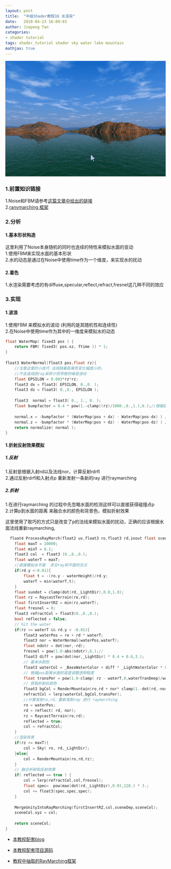 ```yaml
---
layout: post
title:  "中级Shader教程16 水渲染"
date:   2018-04-23 16:09:03
author: Jiepeng Tan
categories: 
- shader tutorial
tags: shader_tutorial shader sky water lake mountain 
mathjax: true
---
```

 <p align="center">
<img src="https://github.com/JiepengTan/JiepengTan.github.io/blob/master/assets/img/blog/ShaderTutorial3D/Lake/head.gif?raw=true" width="512"></p>   






### 1.前置知识链接    
1.Noise和FBM请参考[这篇文章中给出的链接][4]     
2.[ranymarching 框架][5]      

### 2.分析  
#### 1.基本形状构造  
这里利用了Noise本身随机的同时也连续的特性来模拟水面的变动  
1.使用FBM来实现水面的基本形状  
2.水的动态是通过在Noise中使用time作为一个维度，来实现水的扰动  

#### 2.着色  
1.水渲染需要考虑的有diffuse,specular,reflect,refract,fresnel这几种不同的效应   

### 3.实现    
#### 1.波浪  
1.使用FBM 来模拟水的波动 (利用的是其随机性和连续性)    
2.在Noise中使用time作为其中的一维度来模拟水的动态    

```c
float WaterMap( fixed3 pos ) {
    return FBM( fixed3( pos.xz, ftime )) * 1;
}

float3 WaterNormal(float3 pos,float rz){
    //注意这里的小技巧 法线随着距离而变化幅度小的，
    //不会造成因ray采样少而导致的噪音波动
    float EPSILON = 0.003*rz*rz;
    float3 dx = float3( EPSILON, 0.,0. );
    float3 dz = float3( 0.,0., EPSILON );
        
    float3  normal = float3( 0., 1., 0. );
    float bumpfactor = 0.4 * pow(1.-clamp((rz)/1000.,0.,1.),6.);//根据距离所见减少Bump幅度
    
    normal.x = -bumpfactor * (WaterMap(pos + dx) - WaterMap(pos-dx) ) / (2. * EPSILON);
    normal.z = -bumpfactor * (WaterMap(pos + dz) - WaterMap(pos-dz) ) / (2. * EPSILON);
    return normalize( normal ); 
}
```

#### 1.折射反射效果模拟  

##### 1.反射
1.反射是根据入射rd以及法线nor，计算反射rdrfl  
2.通过反射rdrfl和入射点p 重新发射一条新的ray 进行raymarching  

##### 2.折射
1.在进行raymarching 的过程中先忽略水面的检测这样可以直接获得碰撞点p  
2.计算p到水面的距离 来融合水的颜色和背景色，模拟折射效果  

这里使用了取巧的方式只是改变了p的法线来模拟水面的扰动，正确的应该根据水面法线重新raymarching,


```c
  float4 ProcessRayMarch(float2 uv,float3 ro,float3 rd,inout float sceneDep,float4 sceneCol){  
    float maxT = 10000;
    float minT = 0.1;
    float3 col  = float3 (0.,0.,0.);
    float waterT = maxT;
    //直接模拟水平面  求交ray和平面的交点
    if(rd.y <-0.01){
        float t = -(ro.y - waterHeight)/rd.y;
        waterT = min(waterT,t);
    }
    float sundot = clamp(dot(rd,_LightDir),0.0,1.0);
    float rz = RaycastTerrain(ro,rd);
    float firstInsertRZ = min(rz,waterT);
    float fresnel = 0;
    float3 refractCol = float3(0.,0.,0.);
    bool reflected = false;
    // hit the water
    if(rz >= waterT && rd.y < -0.01){
        float3 waterPos = ro + rd * waterT; 
        float3 nor = WaterNormal(waterPos,waterT);
        float ndotr = dot(nor,-rd);
        fresnel = pow(1.0-abs(ndotr),6.);//
        float3 diff = pow(dot(nor,_LightDir) * 0.4 + 0.6,3.);
        // 基本水颜色 
        float3 waterCol = _BaseWaterColor + diff * _LightWaterColor * 0.12; 
        // 根据pos距离水面的高度调整透明程度
        float transPer = pow(1.0-clamp( rz - waterT,0,waterTranDeep)/waterTranDeep,3.);
        // 获取折射后颜色
        float3 bgCol = RenderMountain(ro,rd + nor* clamp(1.-dot(rd,-nor),0.,1.),rz);
        refractCol = lerp(waterCol,bgCol,transPer);
        //计算发射ro,rd，重新发射ray 进行 raymarching
        ro = waterPos;
        rd = reflect( rd, nor);
        rz = RaycastTerrain(ro,rd);
        reflected = true;
        col = refractCol; 
    }
    //渲染背景
    if(rz >= maxT){
        col = Sky( ro, rd,_LightDir);
    }else{
        col = RenderMountain(ro,rd,rz);
    }
    // 融合折射和反射效果
    if( reflected == true ) {
        col = lerp(refractCol,col,fresnel);
        float spec=  pow(max(dot(rd,_LightDir),0.0),128.) * 3.;
        col += float3(spec,spec,spec);
    }
    
    MergeUnityIntoRayMarching(firstInsertRZ,col,sceneDep,sceneCol); 
    sceneCol.xyz = col;

    return sceneCol;
}
```




- [本教程配套blog ][1]
- [本教程配套项目源码 ][2]
- [教程中抽取的RayMarching框架][3]

  [1]: https://blog.csdn.net/tjw02241035621611/article/details/80038608
  [2]: https://github.com/JiepengTan/FishManShaderTutorial
  [3]: https://github.com/JiepengTan/Unity-Raymarching-Framework
  [4]: https://jiepengtan.github.io/2018/03/27/shader-tutorial01-base-math/
  [5]: https://jiepengtan.github.io/2018/04/22/shader-tutorial09-1-raymarch-framework/